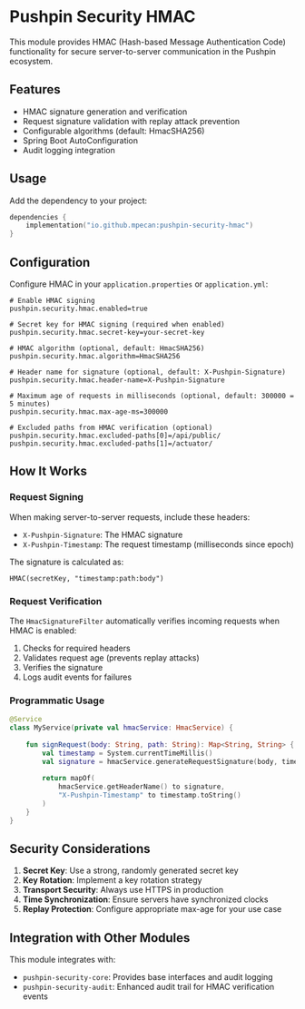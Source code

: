 # Pushpin Security HMAC

This module provides HMAC (Hash-based Message Authentication Code) functionality for secure server-to-server communication in the Pushpin ecosystem.

## Features

- HMAC signature generation and verification
- Request signature validation with replay attack prevention
- Configurable algorithms (default: HmacSHA256)
- Spring Boot AutoConfiguration
- Audit logging integration

## Usage

Add the dependency to your project:

```kotlin
dependencies {
    implementation("io.github.mpecan:pushpin-security-hmac")
}
```

## Configuration

Configure HMAC in your `application.properties` or `application.yml`:

```properties
# Enable HMAC signing
pushpin.security.hmac.enabled=true

# Secret key for HMAC signing (required when enabled)
pushpin.security.hmac.secret-key=your-secret-key

# HMAC algorithm (optional, default: HmacSHA256)
pushpin.security.hmac.algorithm=HmacSHA256

# Header name for signature (optional, default: X-Pushpin-Signature)
pushpin.security.hmac.header-name=X-Pushpin-Signature

# Maximum age of requests in milliseconds (optional, default: 300000 = 5 minutes)
pushpin.security.hmac.max-age-ms=300000

# Excluded paths from HMAC verification (optional)
pushpin.security.hmac.excluded-paths[0]=/api/public/
pushpin.security.hmac.excluded-paths[1]=/actuator/
```

## How It Works

### Request Signing

When making server-to-server requests, include these headers:
- `X-Pushpin-Signature`: The HMAC signature
- `X-Pushpin-Timestamp`: The request timestamp (milliseconds since epoch)

The signature is calculated as:
```
HMAC(secretKey, "timestamp:path:body")
```

### Request Verification

The `HmacSignatureFilter` automatically verifies incoming requests when HMAC is enabled:
1. Checks for required headers
2. Validates request age (prevents replay attacks)
3. Verifies the signature
4. Logs audit events for failures

### Programmatic Usage

```kotlin
@Service
class MyService(private val hmacService: HmacService) {
    
    fun signRequest(body: String, path: String): Map<String, String> {
        val timestamp = System.currentTimeMillis()
        val signature = hmacService.generateRequestSignature(body, timestamp, path)
        
        return mapOf(
            hmacService.getHeaderName() to signature,
            "X-Pushpin-Timestamp" to timestamp.toString()
        )
    }
}
```

## Security Considerations

1. **Secret Key**: Use a strong, randomly generated secret key
2. **Key Rotation**: Implement a key rotation strategy
3. **Transport Security**: Always use HTTPS in production
4. **Time Synchronization**: Ensure servers have synchronized clocks
5. **Replay Protection**: Configure appropriate max-age for your use case

## Integration with Other Modules

This module integrates with:
- `pushpin-security-core`: Provides base interfaces and audit logging
- `pushpin-security-audit`: Enhanced audit trail for HMAC verification events